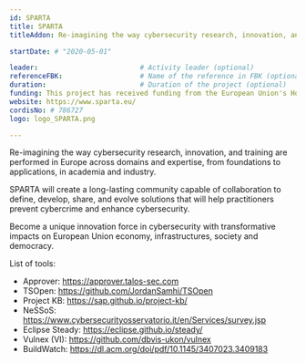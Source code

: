 ```yaml
---
id: SPARTA
title: SPARTA
titleAddon: Re-imagining the way cybersecurity research, innovation, and training are performed in Europe

startDate: # "2020-05-01"

leader:                         # Activity leader (optional)
referenceFBK:                   # Name of the reference in FBK (optional)
duration:                       # Duration of the project (optional)
funding: This project has received funding from the European Union's Horizon 2020 research and innovation programme under grant agreement No 830892.
website: https://www.sparta.eu/
cordisNo: # 786727
logo: logo_SPARTA.png

---
```

Re-imagining the way cybersecurity research, innovation, and training are performed in Europe across domains and expertise, from foundations to applications, in academia and industry.

SPARTA will create a long-lasting community capable of collaboration to define, develop, share, and evolve solutions that will help practitioners prevent cybercrime and enhance cybersecurity.

Become a unique innovation force in cybersecurity with transformative impacts on European Union economy, infrastructures, society and democracy.

List of tools:

* Approver: https://approver.talos-sec.com
* TSOpen: https://github.com/JordanSamhi/TSOpen
* Project KB: https://sap.github.io/project-kb/
* NeSSoS: https://www.cybersecurityosservatorio.it/en/Services/survey.jsp
* Eclipse Steady: https://eclipse.github.io/steady/
* Vulnex (VI): https://github.com/dbvis-ukon/vulnex
* BuildWatch: https://dl.acm.org/doi/pdf/10.1145/3407023.3409183


